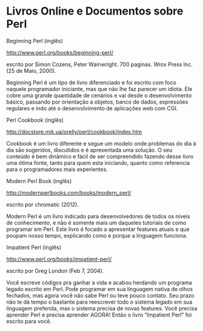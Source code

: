 Livros Online e Documentos sobre Perl
=====================================

Beginning Perl (inglês)

http://www.perl.org/books/beginning-perl/

escrito por Simon Cozens, Peter Wainwright. 700 paginas. Wrox Press Inc. (25 de Maio, 2000).

Beginning Perl é um tipo de livro diferenciado e foi escrito com foco naquele programador iniciante, mas que não lhe faz parecer um idiota. Ele cobre uma grande quantidade de cenários e vai desde o desenvolvimento básico, passando por orientação a objetos, banco de dados, expressões regulares e indo até o desenvolvimento de aplicações web com CGI.



Perl Cookbook (inglês)

http://docstore.mik.ua/orelly/perl/cookbook/index.htm

Cookbook é um livro diferente e segue um modelo onde problemas do dia à dia são sugeridos, discutidos e é apresentada uma solução. O seu conteúdo é bem dinâmico e fácil de ser compreendido fazendo desse livro uma ótima fonte, tanto para quem esta iniciando, quanto como referencia para o programadores mais experientes.



Modern Perl Book (inglês)

http://modernperlbooks.com/books/modern_perl/

escrito por chromatic (2012).

Modern Perl é um livro indicado para desenvolvedores de todos os níveis de conhecimento, e não é somente mais um daqueles tutoriais de como programar em Perl. Este livro é focado a apresentar features atuais e que poupam nosso tempo, explicando como e porque a linguagem funciona.



Impatient Perl (inglês) 

http://www.perl.org/books/impatient-perl/

escrito por Greg London (Feb 7, 2004).

Você escreve códigos pra ganhar a vida e acabou herdando um programa legado escrito em Perl. Pode programar em sua linguagem nativa de olhos fechados, mas agora você não sabe Perl ou teve pouco contato. Seu prazo não te dá tempo o bastante para reescrever todo o sistema legado em sua linguagem preferida, mas o sistema precisa de novas features. Você precisa aprender Perl e precisa aprender AGORA! Então o livro “Impatient Perl” foi escrito para você.

